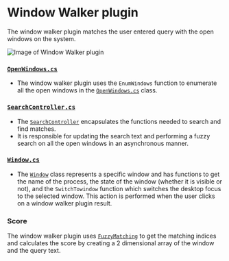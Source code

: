 # Window Walker plugin
The window walker plugin matches the user entered query with the open windows on the system.

![Image of Window Walker plugin](/doc/images/launcher/plugins/windowwalker.png)

### [`OpenWindows.cs`](src/modules/launcher/Plugins/Microsoft.Plugin.WindowWalker/Components/OpenWindows.cs)
- The window walker plugin uses the `EnumWindows` function to enumerate all the open windows in the [`OpenWindows.cs`](src/modules/launcher/Plugins/Microsoft.Plugin.WindowWalker/Components/OpenWindows.cs) class.


### [`SearchController.cs`](src/modules/launcher/Plugins/Microsoft.Plugin.WindowWalker/Components/SearchController.cs)
- The [`SearchController`](src/modules/launcher/Plugins/Microsoft.Plugin.WindowWalker/Components/SearchController.cs) encapsulates the functions needed to search and find matches.
- It is responsible for updating the search text and performing a fuzzy search on all the open windows in an asynchronous manner.

### [`Window.cs`](src/modules/launcher/Plugins/Microsoft.Plugin.WindowWalker/Components/Window.cs)
- The [`Window`](src/modules/launcher/Plugins/Microsoft.Plugin.WindowWalker/Components/Window.cs) class represents a specific window and has functions to get the name of the process, the state of the window (whether it is visible or not), and the `SwitchTowindow` function which switches the desktop focus to the selected window. This action is performed when the user clicks on a window walker plugin result.

### Score
The window walker plugin uses [`FuzzyMatching`](src/modules/launcher/Plugins/Microsoft.Plugin.WindowWalker/Components/FuzzyMatching.cs) to get the matching indices and calculates the score by creating a 2 dimensional array of the window and the query text.
